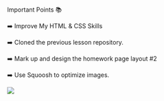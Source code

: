 Important Points 📚

:arrow_right:  Improve My HTML & CSS Skills

:arrow_right: Cloned the previous lesson repository.

:arrow_right: Mark up and design the homework page layout #2

:arrow_right: Use Squoosh to optimize images.


![](https://media.giphy.com/media/gh0RRgkTXedvF0pDc0/giphy.gif)
